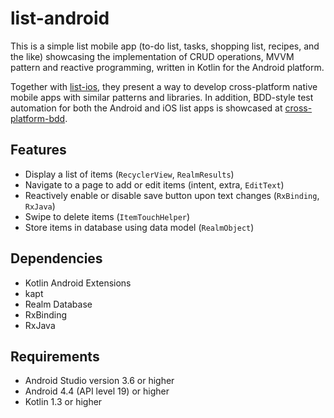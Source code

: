 # list-android
This is a simple list mobile app (to-do list, tasks, shopping list, recipes, and the like) showcasing the implementation of CRUD operations, MVVM pattern and reactive programming, written in Kotlin for the Android platform.

Together with [list-ios](https://github.com/cyliong/list-ios), they present a way to develop cross-platform native mobile apps with similar patterns and libraries. In addition, BDD-style test automation for both the Android and iOS list apps is showcased at [cross-platform-bdd](https://github.com/cyliong/cross-platform-bdd).

## Features
- Display a list of items (`RecyclerView`, `RealmResults`)
- Navigate to a page to add or edit items (intent, extra, `EditText`)
- Reactively enable or disable save button upon text changes (`RxBinding`, `RxJava`)
- Swipe to delete items (`ItemTouchHelper`)
- Store items in database using data model (`RealmObject`)

## Dependencies
- Kotlin Android Extensions
- kapt
- Realm Database
- RxBinding
- RxJava

## Requirements
- Android Studio version 3.6 or higher
- Android 4.4 (API level 19) or higher
- Kotlin 1.3 or higher